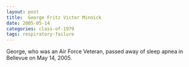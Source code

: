 ```yaml
---
layout: post
title:  George Fritz Victor Minnick
date: 2005-05-14
categories: class-of-1979
tags: respiratory-failure
---
```


George, who was an Air Force Veteran, passed away of sleep apnea in Bellevue on May 14, 2005.


